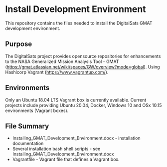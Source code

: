 # Install Development Environment
This repository contains the files needed to install the DigitalSats GMAT development environment.
## Purpose
The DigitalSats project provides opensource repositories for enhancements to the
NASA Generalized Mission Analysis Tool - GMAT (https://gmat.atlassian.net/wiki/spaces/GW/overview?mode=global).
Using Hashicorp Vagrant (https://www.vagrantup.com/).
## Environments
Only an Ubuntu 18.04 LTS Vagrant box is currently available.
Current projects include providing Ubuntu 20.04, Docker, Windows 10 and OSx 10.15 environments (Vagrant boxes).
## File Summary
* Installing_GMAT_Development_Environment.docx - installation documentation
* Several installation bash shell scripts - see Installing_GMAT_Development_Environment.docx
* Vagrantfile - Vagrant file that defines a Vagrant box.
